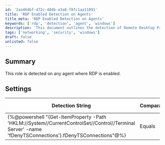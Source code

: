 ```yaml
---
id: '2aa464bf-472c-48db-a3a8-f8fc1aa11091'
title: 'RDP Enabled Detection on Agents'
title_meta: 'RDP Enabled Detection on Agents'
keywords: ['rdp', 'detection', 'agent', 'windows']
description: 'This document outlines the detection of Remote Desktop Protocol (RDP) enabled on agents. It provides the detection string, comparator, result, and applicable operating systems for effective monitoring and management.'
tags: ['networking', 'security', 'windows']
draft: false
unlisted: false
---
```


## Summary

This role is detected on any agent where RDP is enabled.

## Settings

| Detection String                                                                                     | Comparator | Result | Applicable OS |
|------------------------------------------------------------------------------------------------------|------------|--------|----------------|
| {%@powershell "(Get-ItemProperty -Path 'HKLM://System//CurrentControlSet//Control//Terminal Server' -name 'fDenyTSConnections').fDenyTSConnections"@%} | Equals     | 0      | Windows        |
